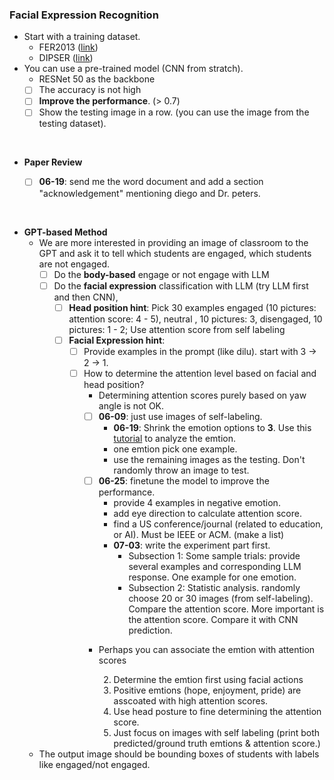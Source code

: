 ### Facial Expression Recognition
* Start with a training dataset. 
    * FER2013 ([link](https://www.kaggle.com/datasets/msambare/fer2013))
    * DIPSER ([link](https://www.scidb.cn/en/detail?dataSetId=7856c716c0cc4589a23ee4a23d8a0893))
* You can use a pre-trained model (CNN from stratch).
    * RESNet 50 as the backbone
    * [ ] The accuracy is not high
    * [ ] **Improve the performance**. (> 0.7)
    * [ ] Show the testing image in a row. (you can use the image from the testing dataset).

<br />

* **Paper Review**
    * [ ] **06-19**: send me the word document and add a section "acknowledgement" mentioning diego and Dr. peters. 
     

<br />

* **GPT-based Method**
    * We are more interested in providing an image of classroom to the GPT and ask it to tell which students are engaged, which students are not engaged. 
        * [ ] Do the **body-based** engage or not engage with LLM
        * [ ] Do the **facial expression** classification with LLM (try LLM first and then CNN),
            * [ ] **Head position hint**: Pick 30 examples engaged (10 pictures: attention score: 4 - 5), neutral , 10 pictures: 3, disengaged, 10 pictures: 1 - 2; Use attention score from self labeling
            * [ ] **Facial Expression hint**: 
                * [ ] Provide examples in the prompt (like dilu). start with 3 -> 2 -> 1.
                * [ ] How to determine the attention level based on facial and head position? 
                    * Determining attention scores purely based on yaw angle is not OK.
                    * [ ] **06-09**: just use images of self-labeling. 
                        * **06-19**: Shrink the emotion options to **3**. Use this [tutorial](https://imotions.com/blog/learning/research-fundamentals/facial-action-coding-system/) to analyze the emtion. 
                        * one emtion pick one example. 
                        * use the remaining images as the testing. Don't randomly throw an image to test.
                    * [ ] **06-25**: finetune the model to improve the performance. 
                        * provide 4 examples in negative emotion.
                        * add eye direction to calculate attention score. 
                        * find a US conference/journal (related to education, or AI). Must be IEEE or ACM. (make a list)
                        * **07-03**: write the experiment part first. 
                            * Subsection 1: Some sample trials: provide several examples and corresponding LLM response. One example for one emotion.
                            * Subsection 2: Statistic analysis. randomly choose 20 or 30 images (from self-labeling). Compare the attention score. More important is the attention score. Compare it with CNN prediction.
                    

                    * Perhaps you can associate the emtion with attention scores

                        2. Determine the emtion first using facial actions
                        3. Positive emtions (hope, enjoyment, pride) are asscoated with high attention scores.
                        4. Use head posture to fine determining the attention score. 
                        5. Just focus on images with self labeling (print both predicted/ground truth emtions & attention score.) 
                        
    
    * The output image should be bounding boxes of students with labels like engaged/not engaged. 